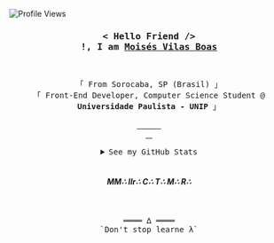 <!-- Profile Views Counter -->

![Profile Views](https://gpvc.arturio.dev/moi23?v=3)
<br>

<!-- Intro  -->
<h3 align="center">
        <samp>< Hello Friend /> <br> !, I am
                <b><a target="_blank" href="#">Moisés Vilas Boas</a></b>
        </samp>
</h3>
<br>

<p align="center">
        <!-- Organisation  -->
        <samp>
                「 From Sorocaba, SP (Brasil) 」
                <br>
                「 Front-End Developer, Computer Science Student @<b> Universidade Paulista - UNIP</b> 」
                <br>
                <br>
        </samp>
        <!-- Programming Languages -->
        <!-- Code logo -->
        <a href="hhttps://github.com/moi23?tab=repositories" target="_blank"><img alt=""
                        src="https://img.shields.io/badge/-code-000000?style=flat&logo=Plex&logoColor=white">
        </a>
        <!-- HTML -->
        <a href="https://github.com/moi23?tab=repositories" target="_blank"><img alt=""
                        src="https://img.shields.io/badge/-HTML-000000?style=flat&logo=HTML5&logoColor=white">
        </a>
        <!-- CSS  -->
        <a href="https://github.com/moi23?tab=repositories" target="_blank"><img alt=""
                        src="https://img.shields.io/badge/-SASS-000000?style=flat&logo=sass&logoColor=white">
        </a>
         <!-- CSS  -->
        <a href="https://github.com/moi23?tab=repositories" target="_blank"><img alt=""
                        src="https://img.shields.io/badge/-CSS-000000?style=flat&logo=CSS3&logoColor=white">
        </a>
        <!-- JavaScript -->
        <a href="https://github.com/moi23?tab=repositories" target="_blank"><img alt=""
                        src="https://img.shields.io/badge/-JavaScript-000000?style=flat&logo=JavaScript&logoColor=white">
        </a>
        <!-- ReactJS -->
        <a href="https://github.com/moi23?tab=repositories" target="_blank"><img alt=""
                        src="https://img.shields.io/badge/-React-000000?style=flat&logo=React&logoColor=white">
        </a>
        <!-- React Native -->
        <a href="https://github.com/moi23?tab=repositories" target="_blank"><img alt=""
                        src="https://img.shields.io/badge/-ReactNative-000000?style=flat&logo=React&logoColor=white">
        </a>
        <!-- NextJS -->
        <a href="https://github.com/moi23?tab=repositories" target="_blank"><img alt=""
                        src="https://img.shields.io/badge/-NextJS-000000?style=flat&logo=Next.js&logoColor=#FFFFFF">
        </a>
        <!-- ThreeJS -->
        <a href="https://github.com/moi23?tab=repositories" target="_blank"><img alt=""
                        src="https://img.shields.io/badge/-AdobeXD-000000?style=flat&logo=Adobe-xd&logoColor=white">
        </a>
        <a href="https://github.com/moi23?tab=repositories" target="_blank"><img alt=""
                        src="https://img.shields.io/badge/-Sketch-000000?style=flat&logo=sketch&logoColor=white">
        </a>
        <!-- VB.NET -->
        <a href="https://github.com/moi23?tab=repositories" target="_blank"><img alt=""
                        src="https://img.shields.io/badge/-AdobePhotoshop-000000?style=flat&logo=Adobe-Photoshop&logoColor=white">
        </a>
       <a href="https://github.com/moi23?tab=repositories" target="_blank"><img alt=""
                        src="https://img.shields.io/badge/-Figma-000000?style=flat&logo=Figma&logoColor=white">
        </a>
        <br>
        <a href="https://github.com/moi23?tab=repositories" target="_blank"><img alt=""
                        src="https://img.shields.io/badge/-Nodejs-000000?style=flat&logo=NODE.js&logoColor=white">
        </a><a href="https://github.com/moi23?tab=repositories" target="_blank"><img alt=""
                        src="https://img.shields.io/badge/-Puppeteer-000000?style=flat&logo=Puppeteer&logoColor=white">
        </a><a href="https://github.com/moi23?tab=repositories" target="_blank"><img alt=""
                        src="https://img.shields.io/badge/-Docker-000000?style=flat&logo=Docker&logoColor=white">
        </a><a href="https://github.com/moi23?tab=repositories" target="_blank"><img alt=""
                        src="https://img.shields.io/badge/-StyledComponents-000000?style=flat&logo=Styled-Components&logoColor=white">
        </a>

</p>

<!-- Details Section-->
<details align="center">
    <summary> <samp>See my GitHub Stats</samp></summary>
    <p align="center">
        <br>
        <!-- Activity Widget -->
        <img alt="Moisés GitHub Stats"
                src="https://github-readme-stats.vercel.app/api?username=moi23&show_icons=true&theme=react" />
        <br>
        <!-- Social Links -->
        <p>Find me on</p>
        <!-- Gmail -->
        <a href="mailto:moisesboas@gmail.com" target="_blank"><img alt="Gmail"
                src="https://img.shields.io/badge/-Gmail-EA4335?style=flat-square&logo=Gmail&logoColor=white">
        </a>
        <!-- Linkedin -->
        <a href="https://www.linkedin.com/in/dev-mvboas/" target="_blank"><img alt="Linkedin"
                src="https://img.shields.io/badge/-Linkedin-0A66C2?style=flat-square&logo=Linkedin&logoColor=#FFFFFF">
        </a>
        <!-- Behance -->
        <!-- <a href="https://www.behance.net/ejunior95" target="_blank"><img alt="Behance"
                src="https://img.shields.io/badge/-Behance-1769FF?style=flat-square&logo=Behance&logoColor=white">
        </a> -->
        <!-- Facebook -->
        <a href="https://www.facebook.com/moises.miranda.52" target="_blank"><img alt="Facebook"
                src="https://img.shields.io/badge/-Facebook-1877F2?style=flat-square&logo=Facebook&logoColor=white">
        </a>
    </p>

</details>
<br>
 <h5 align="center">MM∴ IIr∴ C∴ T∴ M∴ R∴</h5>
<br>

<!-- Footer -->
<samp>
    <p align="center">
        ════ ∆ ════
        <br>
        `Don't stop learne λ`
    </p>
</samp>
